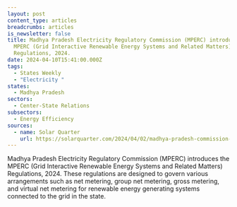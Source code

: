 ```yaml
---
layout: post
content_type: articles
breadcrumbs: articles
is_newsletter: false
title: Madhya Pradesh Electricity Regulatory Commission (MPERC) introduces the
  MPERC (Grid Interactive Renewable Energy Systems and Related Matters)
  Regulations, 2024.
date: 2024-04-10T15:41:00.000Z
tags:
  - States Weekly
  - "Electricity "
states:
  - Madhya Pradesh
sectors:
  - Center-State Relations
subsectors:
  - Energy Efficiency
sources:
  - name: Solar Quarter
    url: https://solarquarter.com/2024/04/02/madhya-pradesh-commission-introduces-new-regulations-for-renewable-energy-integration-2024/
---
```

Madhya Pradesh Electricity Regulatory Commission (MPERC) introduces the MPERC (Grid Interactive Renewable Energy Systems and Related Matters) Regulations, 2024. These regulations are designed to govern various arrangements such as net metering, group net metering, gross metering, and virtual net metering for renewable energy generating systems connected to the grid in the state.
